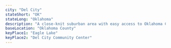 ```yaml
---
city: "Del City"
stateShort: "OK"
stateLong: "Oklahoma"
description: "A close-knit suburban area with easy access to Oklahoma City's amenities."
baseLocation: "Oklahoma County"
keyPlace1: "Eagle Lake"
keyPlace2: "Del City Community Center"
---
```

